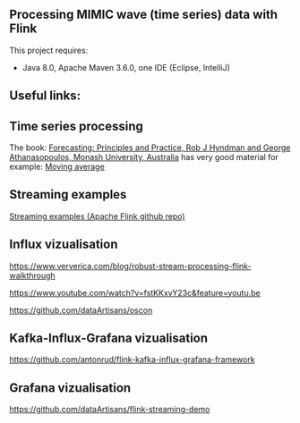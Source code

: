 ## Processing MIMIC wave (time series) data with Flink

This project requires: 
- Java 8.0, Apache Maven 3.6.0, one IDE (Eclipse, IntelliJ) 

## Useful links:

## Time series processing

The book: [Forecasting: Principles and Practice, Rob J Hyndman and George Athanasopoulos, Monash University, Australia](https://otexts.com/fpp2/)
has very good material for example:  [Moving average](https://otexts.com/fpp2/moving-averages.html)

## Streaming examples 

[Streaming examples (Apache Flink github repo)](https://github.com/apache/flink/tree/master/flink-examples/flink-examples-streaming/src/main/java/org/apache/flink/streaming/examples)


## Influx vizualisation

https://www.ververica.com/blog/robust-stream-processing-flink-walkthrough

https://www.youtube.com/watch?v=fstKKxvY23c&feature=youtu.be

https://github.com/dataArtisans/oscon

## Kafka-Influx-Grafana vizualisation

https://github.com/antonrud/flink-kafka-influx-grafana-framework

## Grafana vizualisation

https://github.com/dataArtisans/flink-streaming-demo


